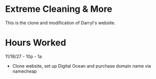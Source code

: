 # Extreme Cleaning & More

This is the clone and modification of Darryl's website.

# Hours Worked

 11/18/27 - 10p - 1a
 - Clone website, set up Digital Ocean and purchase domain name via namecheap

